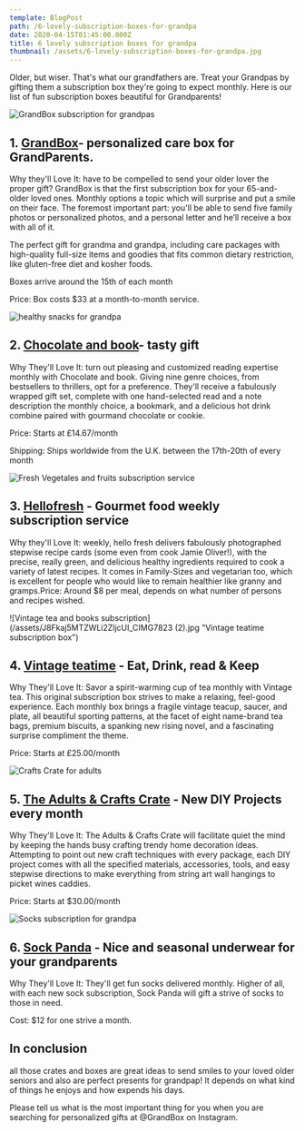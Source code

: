 ```yaml
---
template: BlogPost
path: /6-lovely-subscription-boxes-for-grandpa
date: 2020-04-15T01:45:00.000Z
title: 6 lovely subscription boxes for grandpa
thumbnail: /assets/6-lovely-subscription-boxes-for-grandpa.jpg
---
```

<!--StartFragment-->

Older, but wiser. That's what our grandfathers are. Treat your Grandpas by gifting them a subscription box they're going to expect monthly. Here is our list of fun subscription boxes beautiful for Grandparents!

![GrandBox subscription for grandpas](/assets/fun-and-creative-gifts-for-grandpa-and-grandma.jpg "monthly care box for grandparents")

## 1. [GrandBox](https://www.mygrandbox.com/subscribe)- personalized care box for GrandParents.

Why they'll Love It: have to be compelled to send your older lover the proper gift? GrandBox is that the first subscription box for your 65-and-older loved ones. Monthly options a topic which will surprise and put a smile on their face. The foremost important part: you'll be able to send five family photos or personalized photos, and a personal letter and he’ll receive a box with all of it.

The perfect gift for grandma and grandpa, including care packages with high-quality full-size items and goodies that fits common dietary restriction, like gluten-free diet and kosher foods.

Boxes arrive around the 15th of each month

Price: Box costs $33 at a month-to-month service.

![healthy snacks for grandpa](/assets/CUb5D4QZTBiV2ejsdvCG_DJP_2047.jpg "chocolate and book subscription box")

## 2. [Chocolate and book](https://www.chocolateandbook.com/)- tasty gift

Why They'll Love It: turn out pleasing and customized reading expertise monthly with Chocolate and book. Giving nine genre choices, from bestsellers to thrillers, opt for a preference. They'll receive a fabulously wrapped gift set, complete with one hand-selected read and a note description the monthly choice, a bookmark, and a delicious hot drink combine paired with gourmand chocolate or cookie.

Price: Starts at £14.67/month

Shipping: Ships worldwide from the U.K. between the 17th-20th of every month

![Fresh Vegetales and fruits subscription service](/assets/hello-fresh-mar2020-14.jpg "Hellofresh, a gourmet weekly package")

## 3. [Hellofresh](https://www.hellofresh.com/) - Gourmet food weekly subscription service

Why they'll Love It: weekly, hello fresh delivers fabulously photographed stepwise recipe cards (some even from cook Jamie Oliver!), with the precise, really green, and delicious healthy ingredients required to cook a variety of latest recipes. It comes in Family-Sizes and vegetarian too, which is excellent for people who would like to remain healthier like granny and gramps.Price: Around $8 per meal, depends on what number of persons and recipes wished.

![Vintage tea and books subscription](/assets/J8Fkaj5MTZWLi2ZljcUI_CIMG7823 (2).jpg "Vintage teatime subscription box")

## 4. [Vintage teatime](https://vintageteatime.eu/) - Eat, Drink, read & Keep

Why They'll Love It: Savor a spirit-warming cup of tea monthly with Vintage tea. This original subscription box strives to make a relaxing, feel-good experience. Each monthly box brings a fragile vintage teacup, saucer, and plate, all beautiful sporting patterns, at the facet of eight name-brand tea bags, premium biscuits, a spanking new rising novel, and a fascinating surprise compliment the theme.

Price: Starts at £25.00/month

![Crafts Crate for adults](/assets/8828647625eb4563877377c5eb3f5884_600_78.jpeg "The Adults & Crafts Crate")

## 5. [The Adults & Crafts Crate](https://www.adultsandcrafts.com/) - New DIY Projects every month

Why They'll Love It: The Adults & Crafts Crate will facilitate quiet the mind by keeping the hands busy crafting trendy home decoration ideas. Attempting to point out new craft techniques with every package, each DIY project comes with all the specified materials, accessories, tools, and easy stepwise directions to make everything from string art wall hangings to picket wines caddies.

Price: Starts at $30.00/month

![Socks subscription for grandpa](/assets/sock_panda-removebg-preview.png "Sock Panda for Grandparents")

## 6. [Sock Panda](https://sockpanda.com/) - Nice and seasonal underwear for your grandparents

Why They'll Love It: They'll get fun socks delivered monthly. Higher of all, with each new sock subscription, Sock Panda will gift a strive of socks to those in need.

Cost: $12 for one strive a month.

## In conclusion

all those crates and boxes are great ideas to send smiles to your loved older seniors and also are perfect presents for grandpap! It depends on what kind of things he enjoys and how expends his days.

Please tell us what is the most important thing for you when you are searching for personalized gifts at @GrandBox on Instagram.

<!--EndFragment-->
